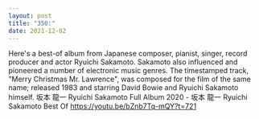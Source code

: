 ```yaml
---
layout: post
title: "350:"
date: 2021-12-02
---
```


Here's a best-of album from Japanese composer, pianist, singer, record producer and actor Ryuichi Sakamoto. Sakamoto also influenced and pioneered a number of electronic music genres. The timestamped track, "Merry Christmas Mr. Lawrence", was composed for the film of the same name; released 1983 and starring David Bowie and Ryuichi Sakamoto himself.
 坂本 龍一 Ryuichi Sakamoto Full Album 2020 - 坂本 龍一 Ryuichi Sakamoto Best Of
https://youtu.be/bZnb7Tq-mQY?t=721
